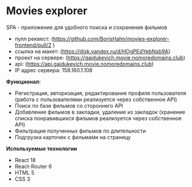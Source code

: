 # Movies explorer
SPA - приложение для удобного поиска и сохранения фильмов

* пулл реквест: (https://github.com/BorisHahn/movies-explorer-frontend/pull/2 )
* ссылка на макет: (https://disk.yandex.ru/d/HOgPEdYebNsb9A)
* проект на сервере: (https://gaidukevich.movie.nomoredomains.club)
* api: (https://api.gaidukevich.movie.nomoredomains.club)
* IP адрес сервера: 158.160.1.108

**Функционал:**
- Регистрация, авторизация, редактирование профиля пользователя (работа с пользователями реализуется через собственное API)
- Поиск по базе фильмов со стороннего API
- Добавление фильмов в закладки, удаление из закладок (хранение списка понравившихся фильмов реализуется через собственное API)
- Фильтрация полученных фильмов по длительности
- Подгрузка карточек с фильмами на страницу

**Используемые технологии**
* React 18
* React-Router 6
* HTML 5
* CSS 3
